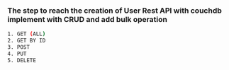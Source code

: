 ### The step to reach the creation of User Rest API with couchdb implement with CRUD and add bulk operation


```bash
1. GET (ALL)
2. GET BY ID
3. POST
4. PUT
5. DELETE
```

